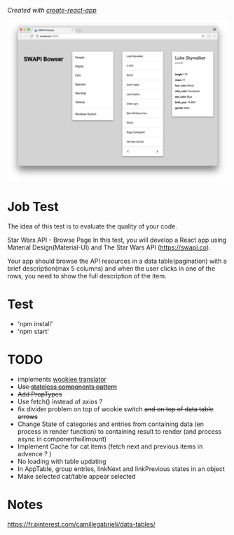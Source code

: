 *Created with [create-react-app](./README\create-react-app.md)*

![cap](./cap.png "cap")


# Job Test

The idea of this test is to evaluate the quality of your code.

Star Wars API - Browse Page
In this test, you will develop a React app using Material Design(Material-UI) and The Star Wars API (https://swapi.co).

Your app should browse the API resources in a data table(pagination) with a brief description(max 5 columns) and when the user clicks in one of the rows, you need to show the full description of the item.

# Test

- 'npm install'
- 'npm start'

# TODO

- implements [wookiee translator](http://swapi.co/documentation#wookiee)
- ~~Use [stateless components pattern](https://medium.com/@housecor/react-stateless-functional-components-nine-wins-you-might-have-overlooked-997b0d933dbc)~~
- ~~Add PropTypes~~
- Use fetch() instead of axios ?
- fix divider problem on top of wookie switch ~~and on top of data table arrows~~
- Change State of categories and entries from containing data (en process in render function) to containing result to render (and process async in componentwillmount)
-  Implement Cache for cat items (fetch next and previous items in advence ? )
-  No loading with table updating
-  In AppTable, group entries, linkNext and linkPrevious states in an object
-  Make selected cat/table appear selected

# Notes

https://fr.pinterest.com/camillegabrieli/data-tables/
